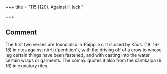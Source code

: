 +++
title = "115 (120). Against ill luck."

+++
## Comment
The first two verses are found also in Pāipp. xx. It is used by Kāuś. (18. 16-18) in rites against nirṛti ('perdition'), with the driving off of a crow to whose leg certain things have been fastened, and with casting into the water certain wraps or garments. The comm. quotes it also from the śāntikalpa (6. 16) in expiatory rites.
